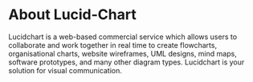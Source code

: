 # About Lucid-Chart
Lucidchart is a web-based commercial service which allows users to collaborate and work together in real time to create flowcharts, organisational charts, website wireframes, UML designs, mind maps, software prototypes, and many other diagram types.
Lucidchart is your solution for visual communication.
